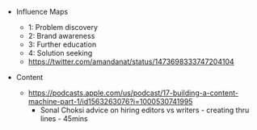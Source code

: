 - Influence Maps
	- 1: Problem discovery
	- 2: Brand awareness
	- 3: Further education
	- 4: Solution seeking
	- https://twitter.com/amandanat/status/1473698333747204104



- Content
	- https://podcasts.apple.com/us/podcast/17-building-a-content-machine-part-1/id1563263076?i=1000530741995
		- Sonal Choksi advice on hiring editors vs writers - creating thru lines - 45mins